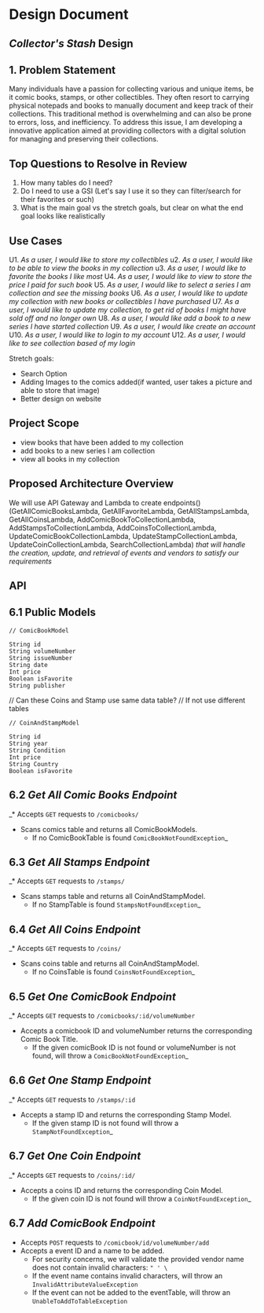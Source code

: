 # Design Document

## _Collector's Stash_ Design

## 1. Problem Statement
Many individuals have a passion for collecting various and unique items, be it comic books, stamps, or other collectibles. They often resort to carrying physical notepads and books to manually document and keep track of their collections. This traditional method is overwhelming and can also be prone to errors, loss, and inefficiency. To address this issue, I am developing a innovative application aimed at providing collectors with a digital solution for managing and preserving their collections.

## Top Questions to Resolve in Review
1. How many tables do I need?
2. Do I need to use a GSI (Let's say I use it so they can filter/search for their favorites or such)
3. What is the main goal vs the stretch goals, but clear on what the end goal looks like realistically

## Use Cases
U1. _As a user, I would like to store my collectibles_
u2. _As a user, I would like to be able to view the books in my collection_
u3. _As a user, I would like to favorite the books I like most_
U4. _As a user, I would like to view to store the price I paid for such book_
U5. _As a user, I would like to select a series I am collection and see the missing books_
U6. _As a user, I would like to update my collection with new books or collectibles I have purchased_
U7. _As a user, I would like to update my collection, to get rid of books I might have sold off and no longer own_
U8. _As a user, I would like add a book to a new series I have started collection_
U9. _As a user, I would like create an account_
U10. _As a user, I would like to login to my account_
U12. _As a user, I would like to see collection based of my login_

Stretch goals:
- Search Option
- Adding Images to the comics added(if wanted, user takes a picture and able to store that image)
- Better design on website

## Project Scope
- view books that have been added to my collection
- add books to a new series I am collection
- view all books in my collection

## Proposed Architecture Overview
We will use API Gateway and Lambda to create endpoints()
(GetAllComicBooksLambda, GetAllFavoriteLambda, GetAllStampsLambda, GetAllCoinsLambda, AddComicBookToCollectionLambda, AddStampsToCollectionLambda, AddCoinsToCollectionLambda, UpdateComicBookCollectionLambda, UpdateStampCollectionLambda, UpdateCoinCollectionLambda, SearchCollectionLambda)
_that will handle the creation, update, and retrieval of events and vendors to satisfy our requirements_

## API

## 6.1 Public Models
```
// ComicBookModel

String id
String volumeNumber
String issueNumber
String date
Int price
Boolean isFavorite
String publisher
```
// Can these Coins and Stamp use same data table?
// If not use different tables
```
// CoinAndStampModel

String id
String year
String Condition
Int price
String Country
Boolean isFavorite
```

## 6.2 _Get All Comic Books Endpoint_

_* Accepts `GET` requests to `/comicbooks/`
* Scans comics table and returns all ComicBookModels.
    * If no ComicBookTable is found
      `ComicBookNotFoundException`_

## 6.3 _Get All Stamps Endpoint_

_* Accepts `GET` requests to `/stamps/`
* Scans stamps table and returns all CoinAndStampModel.
    * If no StampTable is found
      `StampsNotFoundException`_

## 6.4 _Get All Coins Endpoint_

_* Accepts `GET` requests to `/coins/`
* Scans coins table and returns all CoinAndStampModel.
    * If no CoinsTable is found
      `CoinsNotFoundException`_

## 6.5 _Get One ComicBook Endpoint_

_* Accepts `GET` requests to `/comicbooks/:id/volumeNumber`
* Accepts a comicbook ID and volumeNumber returns the corresponding Comic Book Title.
    * If the given comicBook ID is not found or volumeNumber is not found, will throw a
      `ComicBookNotFoundException`_

## 6.6 _Get One Stamp Endpoint_

_* Accepts `GET` requests to `/stamps/:id`
* Accepts a stamp ID and returns the corresponding Stamp Model.
    * If the given stamp ID is not found will throw a
      `StampNotFoundException`_

## 6.7 _Get One Coin Endpoint_

_* Accepts `GET` requests to `/coins/:id/`
* Accepts a coins ID and returns the corresponding Coin Model.
    * If the given coin ID is not found will throw a
      `CoinNotFoundException`_

## 6.7 _Add ComicBook Endpoint_

* Accepts `POST` requests to `/comicbook/id/volumeNumber/add`
* Accepts a event ID and a name to be added.
    * For security concerns, we will validate the provided vendor name does not
      contain invalid characters: `" ' \`
    * If the event name contains invalid characters, will throw an
      `InvalidAttributeValueException`
    * If the event can not be added to the eventTable, will throw an `UnableToAddToTableException`
  

